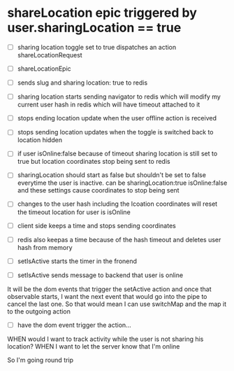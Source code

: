 # shareLocation epic triggered by user.sharingLocation == true

* [ ] sharing location toggle set to true dispatches an action shareLocationRequest

* [ ] shareLocationEpic

* [ ] sends slug and sharing location: true to redis

* [ ] sharing location starts sending navigator to redis which will modify my current user hash in redis which will have timeout attached to it

* [ ] stops ending location update when the user offline action is received

* [ ] stops sending location updates when the toggle is switched back to location hidden

* [ ] if user isOnline:false because of timeout sharing location is still set to true but location coordinates stop being sent to redis

* [ ] sharingLocation should start as false but shouldn't be set to false everytime the user is inactive.  can be sharingLocation:true isOnline:false and these settings cause coordinates to stop being sent

* [ ] changes to the user hash including the lcoation coordinates will reset the timeout location for user is isOnline

* [ ] client side keeps a time and stops sending coordinates

* [ ] redis also keepas a time because of the hash timeout and deletes user hash from memory

* [ ] setIsActive starts the timer in the fronend

* [ ] setIsActive sends message to backend that user is online

It will be the dom events that trigger the setActive action and once that observable starts, I want the next event that would go into the pipe to cancel the last one.  So that would mean I can use switchMap and the map it to the outgoing action

* [ ] have the dom event trigger the action...

WHEN would I want to track activity while the user is not sharing his location?  WHEN I want to let the server know that I'm online

So I'm going round trip
